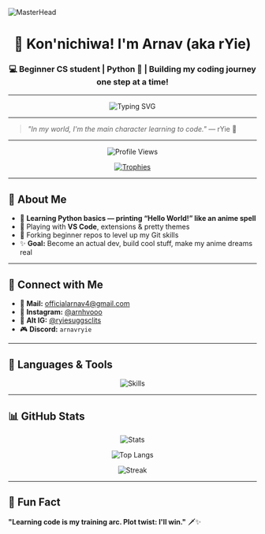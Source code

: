 ![MasterHead]([https://raw.githubusercontent.com/arnavryie/arnavryie/main/header.gif](https://camo.githubusercontent.com/514f682a0b43a9422eee5d9e1d81ef2b7c866247575a96f1080913870d87f0e9/68747470733a2f2f63646e612e61727473746174696f6e2e636f6d2f702f6173736574732f696d616765732f696d616765732f3032382f3130322f3035382f6f726967696e616c2f706978656c2d6a6566662d6d61747269782d732e6769663f31353933343837323633)
)

<h1 align="center">🌸 Kon'nichiwa! I'm Arnav (aka rYie)</h1>
<h3 align="center">💻 Beginner CS student | Python 🐍 | Building my coding journey one step at a time!</h3>

---

<p align="center">
  <img src="https://readme-typing-svg.herokuapp.com?font=Fira+Code&size=25&pause=1000&color=FF6EC7&center=true&vCenter=true&width=450&lines=Learning+Python+%F0%9F%90%8D;VS+Code+Fan+%F0%9F%92%BB;Anime+Vibes+%F0%9F%8C%9F;Slowly+Becoming+a+Coder+%F0%9F%91%BB" alt="Typing SVG" />
</p>

---

> *"In my world, I'm the main character learning to code."* — rYie 🌙

---

<p align="center">
  <img src="https://komarev.com/ghpvc/?username=arnavryie&label=Profile%20Views&color=FF6EC7&style=flat" alt="Profile Views" />
</p>

<p align="center">
  <a href="https://github.com/ryo-ma/github-profile-trophy">
    <img src="https://github-profile-trophy.vercel.app/?username=arnavryie&theme=tokyonight&no-frame=true&margin-w=4" alt="Trophies" />
  </a>
</p>

---

## 💫 About Me

- 🐍 **Learning Python basics — printing “Hello World!” like an anime spell**  
- 🧩 Playing with **VS Code**, extensions & pretty themes  
- 🌱 Forking beginner repos to level up my Git skills  
- ✨ **Goal:** Become an actual dev, build cool stuff, make my anime dreams real

---

## 📮 Connect with Me

- 📧 **Mail:** [officialarnav4@gmail.com](mailto:officialarnav4@gmail.com)  
- 📸 **Instagram:** [@arnhvooo](https://instagram.com/arnhvooo)  
- 📸 **Alt IG:** [@ryiesuggsclits](https://instagram.com/ryiesuggsclits)  
- 🎮 **Discord:** `arnavryie`

---

## 🔰 Languages & Tools

<p align="center">
  <img src="https://skillicons.dev/icons?i=python,vscode,github" alt="Skills" />
</p>

---

## 📊 GitHub Stats

<p align="center">
  <img src="https://github-readme-stats.vercel.app/api?username=arnavryie&show_icons=true&theme=tokyonight" alt="Stats" />
</p>

<p align="center">
  <img src="https://github-readme-stats.vercel.app/api/top-langs/?username=arnavryie&layout=compact&theme=tokyonight" alt="Top Langs" />
</p>

<p align="center">
  <img src="https://github-readme-streak-stats.herokuapp.com/?user=arnavryie&theme=tokyonight" alt="Streak" />
</p>

---

## 🌸 Fun Fact

**"Learning code is my training arc. Plot twist: I'll win."** 🗡️✨
